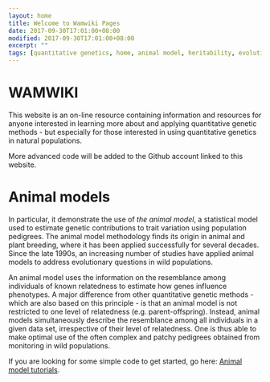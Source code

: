```yaml
---
layout: home
title: Welcome to Wamwiki Pages
date: 2017-09-30T17:01:00+08:00
modified: 2017-09-30T17:01:00+08:00
excerpt: ""
tags: [quantitative genetics, home, animal model, heritability, evolution]
---
```


# WAMWIKI

This website is an on-line resource containing information and resources for anyone interested in learning more about and applying quantitative genetic methods - but especially for those interested in using quantitative genetics in natural populations.

More advanced code will be added to the Github account linked to this website.

# Animal models

In particular, it demonstrate the use of _*the animal model*_, a statistical model used to estimate genetic contributions to trait variation using population pedigrees. The animal model methodology finds its origin in animal and plant breeding, where it has been applied successfully for several decades. Since the late 1990s, an increasing number of studies have applied animal models to address evolutionary questions in wild populations.

An animal model uses the information on the resemblance among individuals of known relatedness to estimate how genes influence phenotypes. A major difference from other quantitative genetic methods - which are also based on this principle - is that an animal model is not restricted to one level of relatedness (e.g. parent-offspring). Instead, animal models simultaneously describe the resemblance among all individuals in a given data set, irrespective of their level of relatedness. One is thus able to make optimal use of the often complex and patchy pedigrees obtained from monitoring in wild populations.

If you are looking for some simple code to get started, go here: [Animal model tutorials](/quick_reference/).

